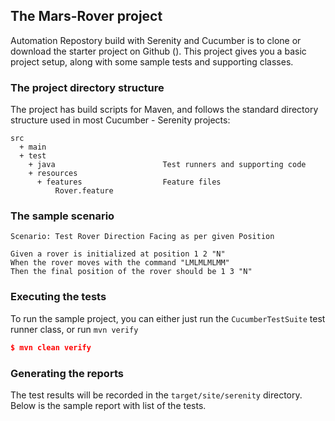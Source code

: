 
## The Mars-Rover project
Automation Repostory build with Serenity and Cucumber is to clone or download the starter project on Github ([]()). 
This project gives you a basic project setup, along with some sample tests and supporting classes. 

### The project directory structure
The project has build scripts for Maven, and follows the standard directory structure used in most Cucumber - Serenity projects:
```Gherkin
src
  + main
  + test
    + java                        Test runners and supporting code
    + resources
      + features                  Feature files
          Rover.feature
```

### The sample scenario

```Gherkin
Scenario: Test Rover Direction Facing as per given Position
  
Given a rover is initialized at position 1 2 "N"
When the rover moves with the command "LMLMLMLMM"
Then the final position of the rover should be 1 3 "N"
```


### Executing the tests
To run the sample project, you can either just run the `CucumberTestSuite` test runner class, or run `mvn verify` 

```json
$ mvn clean verify 
```

### Generating the reports
The test results will be recorded in the `target/site/serenity` directory.
Below is the sample report with list of the tests.



